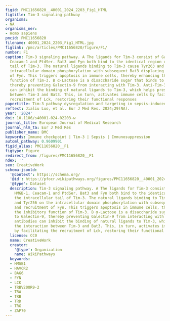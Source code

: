 ```yaml
---
figid: PMC11656820__40001_2024_2203_Fig1_HTML
figtitle: Tim-3 signaling pathway
organisms:
- NA
organisms_ner:
- Homo sapiens
pmcid: PMC11656820
filename: 40001_2024_2203_Fig1_HTML.jpg
figlink: /pmc/articles/PMC11656820/figure/F1/
number: F1
caption: Tim-3 signaling pathway. A The ligands for Tim-3 consist of Galectin-9, HMGB-1,
  Ceacam-1 and PtdSer. Bat3 and Fyn both bind to the identical region on the intracellular
  tail of Tim-3. The natural ligands binding to Tim-3 cause Tyr263 and Tyr256 on the
  intracellular domain phosphorylation with subsequent Bat3 displacing and recruitment
  of Fyn. This triggers apoptosis in immune cells, thereby enhancing the inhibitory
  function of Tim-3. B α-Lactose is a disaccharide sugar that binds to Galectin-9,
  thereby preventing Galectin-9 from interacting with Tim-3. Anti-Tim-3 antibodies
  can inhibit the binding of natural ligands to Tim-3, which helps preserve the interaction
  between Tim-3 and Bat3. This, in turn, activates immune cells by facilitating the
  recruitment of Lck, restoring their functional responses
papertitle: Tim-3 pathway dysregulation and targeting in sepsis-induced immunosuppression
reftext: Jialiu Luo, et al. Eur J Med Res. 2024;29(NA).
year: '2024'
doi: 10.1186/s40001-024-02203-w
journal_title: European Journal of Medical Research
journal_nlm_ta: Eur J Med Res
publisher_name: BMC
keywords: Immune checkpoint | Tim-3 | Sepsis | Immunosuppression
automl_pathway: 0.9609901
figid_alias: PMC11656820__F1
figtype: Figure
redirect_from: /figures/PMC11656820__F1
ndex: ''
seo: CreativeWork
schema-jsonld:
  '@context': https://schema.org/
  '@id': https://pfocr.wikipathways.org/figures/PMC11656820__40001_2024_2203_Fig1_HTML.html
  '@type': Dataset
  description: Tim-3 signaling pathway. A The ligands for Tim-3 consist of Galectin-9,
    HMGB-1, Ceacam-1 and PtdSer. Bat3 and Fyn both bind to the identical region on
    the intracellular tail of Tim-3. The natural ligands binding to Tim-3 cause Tyr263
    and Tyr256 on the intracellular domain phosphorylation with subsequent Bat3 displacing
    and recruitment of Fyn. This triggers apoptosis in immune cells, thereby enhancing
    the inhibitory function of Tim-3. B α-Lactose is a disaccharide sugar that binds
    to Galectin-9, thereby preventing Galectin-9 from interacting with Tim-3. Anti-Tim-3
    antibodies can inhibit the binding of natural ligands to Tim-3, which helps preserve
    the interaction between Tim-3 and Bat3. This, in turn, activates immune cells
    by facilitating the recruitment of Lck, restoring their functional responses
  license: CC0
  name: CreativeWork
  creator:
    '@type': Organization
    name: WikiPathways
  keywords:
  - HMGB1
  - HAVCR2
  - BAG6
  - FYN
  - LCK
  - TRBV20OR9-2
  - TRA
  - TRB
  - TRD
  - TRG
  - ZAP70
---
```

